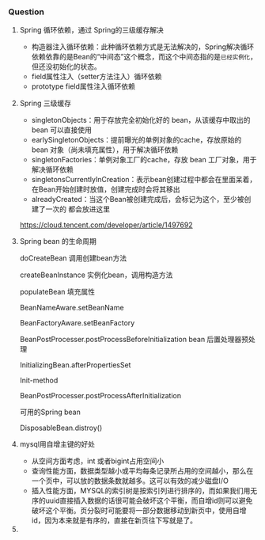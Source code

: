 ### Question

1. Spring 循环依赖，通过 Spring的三级缓存解决

   - 构造器注入循环依赖：此种循环依赖方式是无法解决的，Spring解决循环依赖依靠的是Bean的“中间态”这个概念，而这个中间态指的是`已经实例化`，但还没初始化的状态。
   - field属性注入（setter方法注入）循环依赖
   - prototype field属性注入循环依赖

2. Spring 三级缓存

   - singletonObjects：用于存放完全初始化好的 bean，从该缓存中取出的 bean 可以直接使用
   - earlySingletonObjects：提前曝光的单例对象的cache，存放原始的 bean 对象（尚未填充属性），用于解决循环依赖
   - singletonFactories：单例对象工厂的cache，存放 bean 工厂对象，用于解决循环依赖
   - singletonsCurrentlyInCreation：表示bean创建过程中都会在里面呆着，在Bean开始创建时放值，创建完成时会将其移出
   - alreadyCreated：当这个Bean被创建完成后，会标记为这个，至少被创建了一次的  都会放进这里

   https://cloud.tencent.com/developer/article/1497692

3. Spring bean 的生命周期

   doCreateBean 调用创建bean方法

   createBeanInstance 实例化bean，调用构造方法

   populateBean 填充属性

   BeanNameAware.setBeanName 

   BeanFactoryAware.setBeanFactory

   BeanPostProcesser.postProcessBeforeInitialization bean 后置处理器预处理

   InitializingBean.afterPropertiesSet 

   Init-method

   BeanPostProcesser.postProcessAfterInitialization

   可用的Spring bean

   DisposableBean.distroy()

4. mysql用自增主键的好处
   - 从空间方面考虑，int 或者bigint占用空间小
   - 查询性能方面，数据类型越小或平均每条记录所占用的空间越小，那么在一个页中，可以放的数据条数就越多。这可以有效的减少磁盘I/O
   - 插入性能方面，MYSQL的索引树是按索引列进行排序的，而如果我们用无序的uuid直接插入数据的话很可能会破坏这个平衡，而自增id则可以避免破坏这个平衡。页分裂时可能要将一部分数据移动到新页中，使用自增id，因为本来就是有序的，直接在新页往下写就是了。
5. 